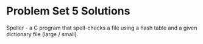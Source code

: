# Problem Set 5 Solutions

Speller - a C program that spell-checks a file using a hash table and a given dictionary file (large / small).
